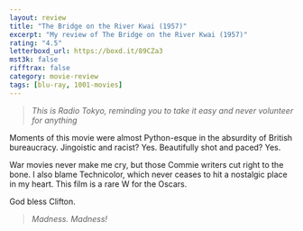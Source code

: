 ```yaml
---
layout: review
title: "The Bridge on the River Kwai (1957)"
excerpt: "My review of The Bridge on the River Kwai (1957)"
rating: "4.5"
letterboxd_url: https://boxd.it/89CZa3
mst3k: false
rifftrax: false
category: movie-review
tags: [blu-ray, 1001-movies]
---
```


<blockquote><i>This is Radio Tokyo, reminding you to take it easy and never volunteer for anything </i></blockquote>Moments of this movie were almost Python-esque in the absurdity of British bureaucracy. Jingoistic and racist? Yes. Beautifully shot and paced? Yes.

War movies never make me cry, but those Commie writers cut right to the bone. I also blame Technicolor, which never ceases to hit a nostalgic place in my heart. This film is a rare W for the Oscars.

God bless Clifton.

<blockquote><i>Madness. Madness!</i></blockquote>
